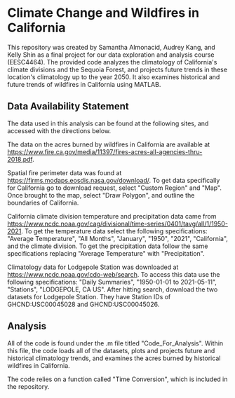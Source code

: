 # Climate Change and Wildfires in California 

This repository was created by Samantha Almonacid, Audrey Kang, and Kelly Shin as 
a final project for our data exploration and analysis course (EESC4464). The provided
code analyzes the climatology of California's climate divisions and the Sequoia Forest,
and projects future trends in these location's climatology up to the year 2050. It also examines
historical and future trends of wildfires in California using MATLAB. 

## Data Availability Statement

The data used in this analysis can be found at the following sites, and accessed with the
directions below. 

The data on the acres burned by wildfires in California are available at 
https://www.fire.ca.gov/media/11397/fires-acres-all-agencies-thru-2018.pdf. 

Spatial fire perimeter data was found at https://firms.modaps.eosdis.nasa.gov/download/. To get data specifically for California go to download request, select "Custom Region" and "Map". 
Once brought to the map, select "Draw Polygon", and outline the boundaries of California. 

California climate division temperature and precipitation data came from https://www.ncdc.noaa.gov/cag/divisional/time-series/0401/tavg/all/1/1950-2021. 
To get the temperature data select the following specifications: "Average Temperature", "All Months", "January", "1950", "2021", "California", and the climate
division. To get the precipitation data follow the same specifications replacing "Average Temperature" with "Precipitation". 

Climatology data for Lodgepole Station was downloaded at https://www.ncdc.noaa.gov/cdo-web/search. To access this data use the following specifications: 
"Daily Summaries", "1950-01-01 to 2021-05-11", "Stations", "LODGEPOLE, CA US". After hitting search, download the two datasets for Lodgepole Station. They have Station IDs of
GHCND:USC00045028 and GHCND:USC00045026. 

## Analysis
All of the code is found under the .m file titled "Code_For_Analysis". Within this file, the code loads all of the datasets, plots and projects future
and historical climatology trends, and examines the acres burned by historical wildfires in California. 

The code relies on a function called "Time Conversion", which is included in the repository. 

